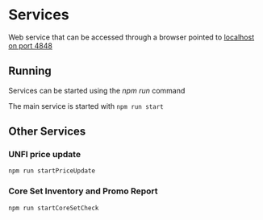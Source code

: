 # Services

Web service that can be accessed through a browser pointed to [localhost on port 4848](http://localhost:4848/)

## Running

Services can be started using the _npm run_ command

The main service is started with `npm run start`

## Other Services

### UNFI price update

`npm run startPriceUpdate`

### Core Set Inventory and Promo Report

`npm run startCoreSetCheck`
